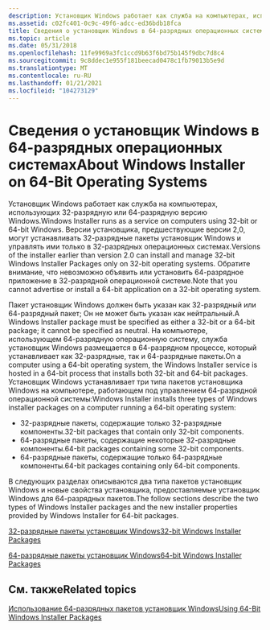 ```yaml
---
description: Установщик Windows работает как служба на компьютерах, использующих 32-разрядную или 64-разрядную версию Windows.
ms.assetid: c02fc401-0c9c-49f6-adcc-ed36bdb18fca
title: Сведения о установщик Windows в 64-разрядных операционных системах
ms.topic: article
ms.date: 05/31/2018
ms.openlocfilehash: 11fe9969a3fc1ccd9b63f6bd75b145f9dbc7d8c4
ms.sourcegitcommit: 9c8ddec1e955f181beecad0478c1fb79013b5e9d
ms.translationtype: MT
ms.contentlocale: ru-RU
ms.lasthandoff: 01/21/2021
ms.locfileid: "104273129"
---
```

# <a name="about-windows-installer-on-64-bit-operating-systems"></a><span data-ttu-id="996b1-103">Сведения о установщик Windows в 64-разрядных операционных системах</span><span class="sxs-lookup"><span data-stu-id="996b1-103">About Windows Installer on 64-Bit Operating Systems</span></span>

<span data-ttu-id="996b1-104">Установщик Windows работает как служба на компьютерах, использующих 32-разрядную или 64-разрядную версию Windows.</span><span class="sxs-lookup"><span data-stu-id="996b1-104">Windows Installer runs as a service on computers using 32-bit or 64-bit Windows.</span></span> <span data-ttu-id="996b1-105">Версии установщика, предшествующие версии 2,0, могут устанавливать 32-разрядные пакеты установщик Windows и управлять ими только в 32-разрядных операционных системах.</span><span class="sxs-lookup"><span data-stu-id="996b1-105">Versions of the installer earlier than version 2.0 can install and manage 32-bit Windows Installer Packages only on 32-bit operating systems.</span></span> <span data-ttu-id="996b1-106">Обратите внимание, что невозможно объявить или установить 64-разрядное приложение в 32-разрядной операционной системе.</span><span class="sxs-lookup"><span data-stu-id="996b1-106">Note that you cannot advertise or install a 64-bit application on a 32-bit operating system.</span></span>

<span data-ttu-id="996b1-107">Пакет установщик Windows должен быть указан как 32-разрядный или 64-разрядный пакет; Он не может быть указан как нейтральный.</span><span class="sxs-lookup"><span data-stu-id="996b1-107">A Windows Installer package must be specified as either a 32-bit or a 64-bit package; it cannot be specified as neutral.</span></span> <span data-ttu-id="996b1-108">На компьютере, использующем 64-разрядную операционную систему, служба установщик Windows размещается в 64-разрядном процессе, который устанавливает как 32-разрядные, так и 64-разрядные пакеты.</span><span class="sxs-lookup"><span data-stu-id="996b1-108">On a computer using a 64-bit operating system, the Windows Installer service is hosted in a 64-bit process that installs both 32-bit and 64-bit packages.</span></span> <span data-ttu-id="996b1-109">Установщик Windows устанавливает три типа пакетов установщика Windows на компьютере, работающем под управлением 64-разрядной операционной системы:</span><span class="sxs-lookup"><span data-stu-id="996b1-109">Windows Installer installs three types of Windows installer packages on a computer running a 64-bit operating system:</span></span>

-   <span data-ttu-id="996b1-110">32-разрядные пакеты, содержащие только 32-разрядные компоненты.</span><span class="sxs-lookup"><span data-stu-id="996b1-110">32-bit packages that contain only 32-bit components.</span></span>
-   <span data-ttu-id="996b1-111">64-разрядные пакеты, содержащие некоторые 32-разрядные компоненты.</span><span class="sxs-lookup"><span data-stu-id="996b1-111">64-bit packages containing some 32-bit components.</span></span>
-   <span data-ttu-id="996b1-112">64-разрядные пакеты, содержащие только 64-разрядные компоненты.</span><span class="sxs-lookup"><span data-stu-id="996b1-112">64-bit packages containing only 64-bit components.</span></span>

<span data-ttu-id="996b1-113">В следующих разделах описываются два типа пакетов установщик Windows и новые свойства установщика, предоставляемые установщик Windows для 64-разрядных пакетов.</span><span class="sxs-lookup"><span data-stu-id="996b1-113">The follow sections describe the two types of Windows Installer packages and the new installer properties provided by Windows Installer for 64-bit packages.</span></span>

[<span data-ttu-id="996b1-114">32-разрядные пакеты установщик Windows</span><span class="sxs-lookup"><span data-stu-id="996b1-114">32-bit Windows Installer Packages</span></span>](32-bit-windows-installer-packages.md)

[<span data-ttu-id="996b1-115">64-разрядные пакеты установщик Windows</span><span class="sxs-lookup"><span data-stu-id="996b1-115">64-bit Windows Installer Packages</span></span>](64-bit-windows-installer-packages.md)

## <a name="related-topics"></a><span data-ttu-id="996b1-116">См. также</span><span class="sxs-lookup"><span data-stu-id="996b1-116">Related topics</span></span>

<dl> <dt>

[<span data-ttu-id="996b1-117">Использование 64-разрядных пакетов установщик Windows</span><span class="sxs-lookup"><span data-stu-id="996b1-117">Using 64-Bit Windows Installer Packages</span></span>](using-64-bit-windows-installer-packages.md)
</dt> </dl>

 

 



